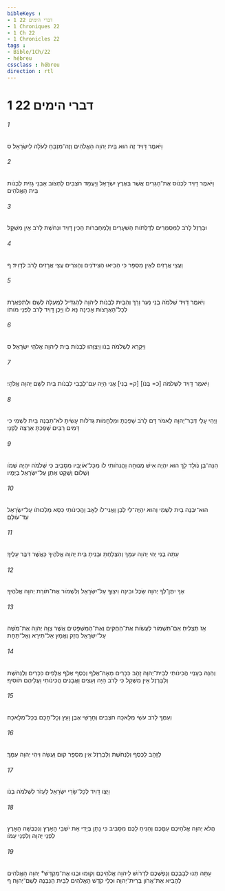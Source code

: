 ```yaml
---
bibleKeys : 
- 1 דברי הימים 22
- 1 Chroniques 22
- 1 Ch 22
- 1 Chronicles 22
tags : 
- Bible/1Ch/22
- hébreu
cssclass : hébreu
direction : rtl
---
```


# 1 דברי הימים 22

###### 1
וַיֹּאמֶר דָּוִיד זֶה הוּא בֵּית יְהוָה הָאֱלֹהִים וְזֶה־מִּזְבֵּחַ לְעֹלָה לְיִשְׂרָאֵל׃ ס
###### 2
וַיֹּאמֶר דָּוִיד לִכְנֹוס אֶת־הַגֵּרִים אֲשֶׁר בְּאֶרֶץ יִשְׂרָאֵל וַיַּעֲמֵד חֹצְבִים לַחְצֹוב אַבְנֵי גָזִית לִבְנֹות בֵּית הָאֱלֹהִים׃
###### 3
וּבַרְזֶל לָרֹב לַמִּסְמְרִים לְדַלְתֹות הַשְּׁעָרִים וְלַמְחַבְּרֹות הֵכִין דָּוִיד וּנְחֹשֶׁת לָרֹב אֵין מִשְׁקָל׃
###### 4
וַעֲצֵי אֲרָזִים לְאֵין מִסְפָּר כִּי הֵבִיאוּ הַצִּידֹנִים וְהַצֹּרִים עֲצֵי אֲרָזִים לָרֹב לְדָוִיד׃ ף
###### 5
וַיֹּאמֶר דָּוִיד שְׁלֹמֹה בְנִי נַעַר וָרָךְ וְהַבַּיִת לִבְנֹות לַיהוָה לְהַגְדִּיל לְמַעְלָה לְשֵׁם וּלְתִפְאֶרֶת לְכָל־הָאֲרָצֹות אָכִינָה נָּא לֹו וַיָּכֶן דָּוִיד לָרֹב לִפְנֵי מֹותֹו׃
###### 6
וַיִּקְרָא לִשְׁלֹמֹה בְנֹו וַיְצַוֵּהוּ לִבְנֹות בַּיִת לַיהוָה אֱלֹהֵי יִשְׂרָאֵל׃ ס
###### 7
וַיֹּאמֶר דָּוִיד לִשְׁלֹמֹה [כ= בְּנֹו] [ק= בְּנִי] אֲנִי הָיָה עִם־לְבָבִי לִבְנֹות בַּיִת לְשֵׁם יְהוָה אֱלֹהָי׃
###### 8
וַיְהִי עָלַי דְּבַר־יְהוָה לֵאמֹר דָּם לָרֹב שָׁפַכְתָּ וּמִלְחָמֹות גְּדֹלֹות עָשִׂיתָ לֹא־תִבְנֶה בַיִת לִשְׁמִי כִּי דָּמִים רַבִּים שָׁפַכְתָּ אַרְצָה לְפָנָי׃
###### 9
הִנֵּה־בֵן נֹולָד לָךְ הוּא יִהְיֶה אִישׁ מְנוּחָה וַהֲנִחֹותִי לֹו מִכָּל־אֹויְבָיו מִסָּבִיב כִּי שְׁלֹמֹה יִהְיֶה שְׁמֹו וְשָׁלֹום וָשֶׁקֶט אֶתֵּן עַל־יִשְׂרָאֵל בְּיָמָיו׃
###### 10
הוּא־יִבְנֶה בַיִת לִשְׁמִי וְהוּא יִהְיֶה־לִּי לְבֵן וַאֲנִי־לֹו לְאָב וַהֲכִינֹותִי כִּסֵּא מַלְכוּתֹו עַל־יִשְׂרָאֵל עַד־עֹולָם׃
###### 11
עַתָּה בְנִי יְהִי יְהוָה עִמָּךְ וְהִצְלַחְתָּ וּבָנִיתָ בֵּית יְהוָה אֱלֹהֶיךָ כַּאֲשֶׁר דִּבֶּר עָלֶיךָ׃
###### 12
אַךְ יִתֶּן־לְּךָ יְהוָה שֵׂכֶל וּבִינָה וִיצַוְּךָ עַל־יִשְׂרָאֵל וְלִשְׁמֹור אֶת־תֹּורַת יְהוָה אֱלֹהֶיךָ׃
###### 13
אָז תַּצְלִיחַ אִם־תִּשְׁמֹור לַעֲשֹׂות אֶת־הַחֻקִּים וְאֶת־הַמִּשְׁפָּטִים אֲשֶׁר צִוָּה יְהוָה אֶת־מֹשֶׁה עַל־יִשְׂרָאֵל חֲזַק וֶאֱמָץ אַל־תִּירָא וְאַל־תֵּחָת׃
###### 14
וְהִנֵּה בְעָנְיִי הֲכִינֹותִי לְבֵית־יְהוָה זָהָב כִּכָּרִים מֵאָה־אֶלֶף וְכֶסֶף אֶלֶף אֲלָפִים כִּכָּרִים וְלַנְּחֹשֶׁת וְלַבַּרְזֶל אֵין מִשְׁקָל כִּי לָרֹב הָיָה וְעֵצִים וַאֲבָנִים הֲכִינֹותִי וַעֲלֵיהֶם תֹּוסִיף׃
###### 15
וְעִמְּךָ לָרֹב עֹשֵׂי מְלָאכָה חֹצְבִים וְחָרָשֵׁי אֶבֶן וָעֵץ וְכָל־חָכָם בְּכָל־מְלָאכָה׃
###### 16
לַזָּהָב לַכֶּסֶף וְלַנְּחֹשֶׁת וְלַבַּרְזֶל אֵין מִסְפָּר קוּם וַעֲשֵׂה וִיהִי יְהוָה עִמָּךְ׃
###### 17
וַיְצַו דָּוִיד לְכָל־שָׂרֵי יִשְׂרָאֵל לַעְזֹר לִשְׁלֹמֹה בְנֹו׃
###### 18
הֲלֹא יְהוָה אֱלֹהֵיכֶם עִםָּכֶם וְהֵנִיחַ לָכֶם מִסָּבִיב כִּי נָתַן בְּיָדִי אֵת יֹשְׁבֵי הָאָרֶץ וְנִכְבְּשָׁה הָאָרֶץ לִפְנֵי יְהוָה וְלִפְנֵי עַמֹּו׃
###### 19
עַתָּה תְּנוּ לְבַבְכֶם וְנַפְשְׁכֶם לִדְרֹושׁ לַיהוָה אֱלֹהֵיכֶם וְקוּמוּ וּבְנוּ אֶת־מִקְדַּשׁ* יְהוָה הָאֱלֹהִים לְהָבִיא אֶת־אֲרֹון בְּרִית־יְהוָה וּכְלֵי קֹדֶשׁ הָאֱלֹהִים לַבַּיִת הַנִּבְנֶה לְשֵׁם־יְהוָה׃ ף
